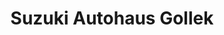 ---
title: "Suzuki Autohaus Gollek"
url: /weissenfels/suzuki-autohaus-gollek/
shop: Autowerkstatt
---
